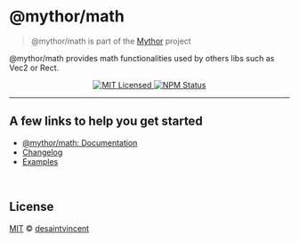 # @mythor/math

> @mythor/math is part of the <a href="https://github.com/desaintvincent/mythor">Mythor</a> project


<p>
@mythor/math provides math functionalities used by others libs such as Vec2 or Rect.
</p>
<p align="center">
    <a href="">
      <img alt="MIT Licensed" src="https://img.shields.io/npm/l/@mythor/math.svg?style=flat" />
    </a>
    <a href="https://www.npmjs.com/package/@mythor/math">
      <img alt="NPM Status" src="https://img.shields.io/npm/v/@mythor/math.svg?style=flat" />
    </a>
</p>
<hr />

## A few links to help you get started
- [@mythor/math: Documentation](https://github.com/desaintvincent/mythor/blob/main/packages/math/docs/modules.md)
- [Changelog](https://github.com/desaintvincent/mythor/blob/main/packages/math/CHANGELOG.md)
- [Examples](https://desaintvincent.github.io/mythor/)
<br />

## License

<a href="http://opensource.org/licenses/MIT">MIT</a> © <a href="http://github.com/desaintvincent">desaintvincent</a>
